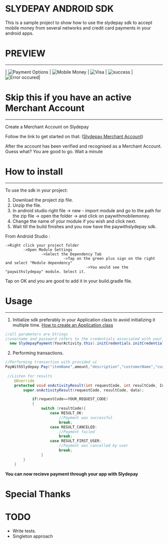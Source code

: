 # SLYDEPAY ANDROID SDK
This is a sample project to show how to use the slydepay sdk to accept mobile money from several networks and credit card payments in your android apps.

# PREVIEW
----

| ![Payment Options](https://github.com/norrisboat/SlydepayAndroidREST/blob/master/Screenshots/payment_optioons.png?raw=true "Payment Options")  | ![Mobile Money](https://github.com/norrisboat/SlydepayAndroidREST/blob/master/Screenshots/mobile_money.png?raw=true "Mobile Money")  | ![Visa](https://github.com/norrisboat/SlydepayAndroidREST/blob/master/Screenshots/visa1.png?raw=true "Visa") | ![success](https://github.com/norrisboat/SlydepayAndroidREST/blob/master/Screenshots/success.png?raw=true "Transaction successful") | ![Error occured](https://github.com/norrisboat/SlydepayAndroidREST/blob/master/Screenshots/error.png?raw=true "Error occured")|

# Skip this if you have an active Merchant Account
-------------------------------------------------

Create a Merchant Account on Slydepay

Follow the link to get started on that:
([Slydepay Merchant Account](https://app.slydepay.com.gh/auth/signup#business_reg))

After the account has been verified and recognised as a Merchant Account.
Guess what?
You are good to go. Wait a minute

# How to install
---------------------------------------
To use the sdk in your project:

1. Download the project zip file.
2. Unzip the file.
3. In android studio right file -> new - import module and go to the path for the zip file -> open the folder -> and click on paywithmobilemoney.
4. Change the name of your module if you wish and click next.
5. Wait till the build finishes and you now have the paywithslydepay sdk.
    

From Android Studio :
```
->Right click your project folder 
        ->Open Module Settings 
                ->Select the Dependency Tab 
                          ->Tap on the green plus sign on the right and select "Module dependency" 
                                    ->You would see the "paywithslydepay" module. Select it.
```

Tap on OK and you are good to add it in your build.gradle file.

# Usage
---------------------------------------

1. Initialize sdk preferably in your Application class to avoid initializing it multiple time. 
[How to create an Application class](https://github.com/codepath/android_guides/wiki/Understanding-the-Android-Application-Class)
```java
//all parameters are Strings
//username and password refers to the credentials associated with your merchant account from MTN
  new SlydepayPayment(YourActivity.this).initCredentials.initCredentials(merchantEmail,merchantKey);
```

2. Performing transactions.
```java
//Performing transaction with provided ui
PayWithSlydepay.Pay("itemName",amount,"description","customerName","customerEmail","orderCode","phoneNumber",requestCode);
 
 //Listen for results
    @Override
    protected void onActivityResult(int requestCode, int resultCode, Intent data) {
        super.onActivityResult(requestCode, resultCode, data);

            if(requestCode==YOUR_REQUEST_CODE)
            {
                switch (resultCode){
                    case RESULT_OK:
                        //Payment was successful
                        break;
                    case RESULT_CANCELED:
                        //Payment failed
                        break;
                    case RESULT_FIRST_USER:
                        //Payment was cancelled by user
                        break;
                }
        }
    }
```
**You can now recieve payment through your app with Slydepay**

# Special Thanks

# TODO
* Write tests.
* Singleton approach

